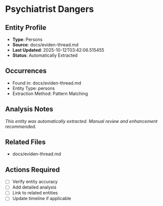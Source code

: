 # Psychiatrist Dangers

## Entity Profile
- **Type**: Persons
- **Source**: docs/eviden-thread.md
- **Last Updated**: 2025-10-12T03:42:06.515455
- **Status**: Automatically Extracted

## Occurrences
- Found in: docs/eviden-thread.md
- Entity Type: persons
- Extraction Method: Pattern Matching

## Analysis Notes
*This entity was automatically extracted. Manual review and enhancement recommended.*

## Related Files
- docs/eviden-thread.md

## Actions Required
- [ ] Verify entity accuracy
- [ ] Add detailed analysis
- [ ] Link to related entities
- [ ] Update timeline if applicable
